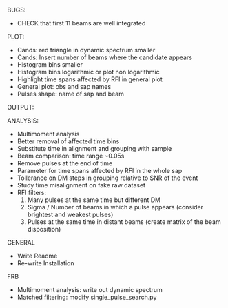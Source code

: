 BUGS:
- CHECK that first 11 beams are well integrated

PLOT:
- Cands: red triangle in dynamic spectrum smaller
- Cands: Insert number of beams where the candidate appears
- Histogram bins smaller
- Histogram bins logarithmic or plot non logarithmic
- Highlight time spans affected by RFI in general plot
- General plot: obs and sap names
- Pulses shape: name of sap and beam

OUTPUT:

ANALYSIS:
- Multimoment analysis
- Better removal of affected time bins
- Substitute time in alignment and grouping with sample
- Beam comparison: time range ~0.05s
- Remove pulses at the end of time
- Parameter for time spans affected by RFI in the whole sap
- Tollerance on DM steps in grouping relative to SNR of the event
- Study time misalignment on fake raw dataset
- RFI filters: 
    1. Many pulses at the same time but different DM
    2. Sigma / Number of beams in which a pulse appears (consider brightest and weakest pulses)
    3. Pulses at the same time in distant beams (create matrix of the beam disposition)

GENERAL
- Write Readme
- Re-write Installation

FRB
- Multimoment analysis: write out dynamic spectrum
- Matched filtering: modify single_pulse_search.py
